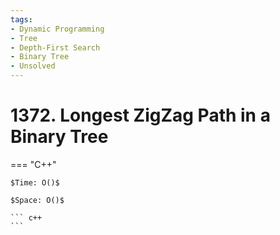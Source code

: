 ```yaml
---
tags:
- Dynamic Programming
- Tree
- Depth-First Search
- Binary Tree
- Unsolved
---
```



# 1372. Longest ZigZag Path in a Binary Tree

=== "C++"

    $Time: O()$

    $Space: O()$

    ``` c++
    ```